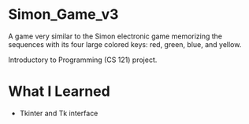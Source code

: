 # Simon_Game_v3

 A game very similar to the Simon electronic game memorizing the sequences with its four large colored keys: red, green, blue, and yellow. 
 
 Introductory to Programming (CS 121) project.
 
 # What I Learned 
 * Tkinter and Tk interface 
